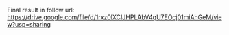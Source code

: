 Final result in follow url: https://drive.google.com/file/d/1rxz0lXCIJHPLAbV4qU7EOcj01miAhGeM/view?usp=sharing
